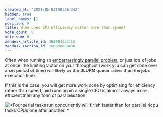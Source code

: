 ```yaml
---
created_at: '2021-05-03T00:36:34Z'
hidden: true
label_names: []
position: 0
title: When does CPU efficiency matter more than speed?
vote_count: 0
vote_sum: 0
zendesk_article_id: 360004351115
zendesk_section_id: 360000039036
---
```


Often when running an [embarrassingly parallel
problem](https://support.nesi.org.nz/hc/en-gb/articles/360000690275), or
just lots of jobs at once, the limiting factor on your throughput (work
you can get done over a set period of time) will likely be the SLURM
queue rather than the jobs execution time. 

If this is the case, you will get more work done by optimising for
efficiency rather than speed, and running on a single CPU is almost
always more efficient than any form of parallelisation. 

![*Four serial tasks run concurrently will finish faster than for
parallel 4cpu tasks CPUs one after another. *](../../includes/images/4tasks.png)

</figure>
